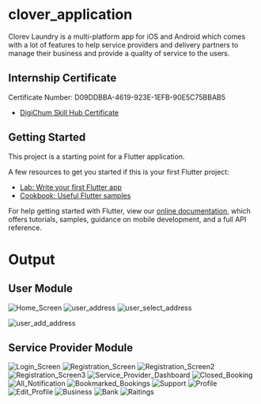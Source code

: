 # clover_application

Clorev Laundry is a multi-platform app for iOS and Android which comes with a lot of features to help service providers and delivery partners to manage their business and provide a quality of service to the users.

## Internship Certificate
  Certificate Number: D09DDBBA-4619-923E-1EFB-90E5C75BBAB5
- [DigiChum Skill Hub Certificate](https://internshala.com/verify_certificate)

## Getting Started

This project is a starting point for a Flutter application.

A few resources to get you started if this is your first Flutter project:

- [Lab: Write your first Flutter app](https://flutter.dev/docs/get-started/codelab)
- [Cookbook: Useful Flutter samples](https://flutter.dev/docs/cookbook)

For help getting started with Flutter, view our
[online documentation](https://flutter.dev/docs), which offers tutorials,
samples, guidance on mobile development, and a full API reference.

# Output
## User Module
![Home_Screen](https://user-images.githubusercontent.com/62322340/169649711-66cd15a6-cc25-4bf2-936b-29bcc15b1ac1.JPG)
![user_address](https://user-images.githubusercontent.com/62322340/169649822-43bf2518-482b-4921-acda-02bed23c9990.JPG)
![user_select_address](https://user-images.githubusercontent.com/62322340/169649880-2db6e52a-0f5f-41b6-a3bf-0b3ec908e1b1.JPG)

![user_add_address](https://user-images.githubusercontent.com/62322340/169649844-5137c21a-6c7f-41cd-8647-314da97a16dc.JPG)

## Service Provider Module

![Login_Screen](https://user-images.githubusercontent.com/62322340/169649946-98ed24fc-2b41-4762-80d4-b74bca586516.JPG)
![Registration_Screen](https://user-images.githubusercontent.com/62322340/169649959-07f096a6-69ed-4bb4-aba6-b1a52bb6c054.JPG)
![Registration_Screen2](https://user-images.githubusercontent.com/62322340/169649964-6ca52a66-a05f-4d66-a806-b8186eadfb91.JPG)
![Registration_Screen3](https://user-images.githubusercontent.com/62322340/169649965-3e4c4439-7eec-4f27-976d-122b7a94abec.JPG)
![Service_Provider_Dashboard](https://user-images.githubusercontent.com/62322340/169649972-e38386b6-6cfd-4e5c-9448-516ab4cbe844.JPG)
![Closed_Booking](https://user-images.githubusercontent.com/62322340/169650000-ea010185-3232-44dc-91f6-66aafbbb2c2d.JPG)
![All_Notification](https://user-images.githubusercontent.com/62322340/169650005-08255447-f1f2-4c1e-990d-96ff57d6511e.JPG)
![Bookmarked_Bookings](https://user-images.githubusercontent.com/62322340/169650019-2f186020-75a7-40f1-b1d9-57eac105436a.JPG)
![Support](https://user-images.githubusercontent.com/62322340/169650033-0b0b53fc-806a-4757-ba93-d9a1876f5397.JPG)
![Profile](https://user-images.githubusercontent.com/62322340/169650048-d0f4c362-bbff-47b0-af24-9f5effd605b2.JPG)
![Edit_Profile](https://user-images.githubusercontent.com/62322340/169650053-fd2527a5-91d4-42e5-bf0c-90dedde312a6.JPG)
![Business](https://user-images.githubusercontent.com/62322340/169650076-3323c109-dd66-44e5-9479-f890675ce499.JPG)
![Bank](https://user-images.githubusercontent.com/62322340/169650086-87ca1d0f-1ed4-4715-985f-112485841bbb.JPG)
![Raitings](https://user-images.githubusercontent.com/62322340/169650097-b5c84ab3-86e9-484e-8161-d4631c0c9cab.JPG)




